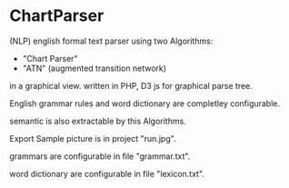 ChartParser
===========

(NLP) english formal text parser using two Algorithms:
 * "Chart Parser"
 * "ATN" (augmented transition network)

 in a graphical view.
 written in PHP, D3 js  for graphical parse tree.
 
 English grammar rules and word dictionary are completley configurable.
 
 semantic is also extractable by this Algorithms.
 
 Export Sample picture is in project "run.jpg".
 
 grammars are configurable in file "grammar.txt".
 
 word dictionary are configurable in file "lexicon.txt".
